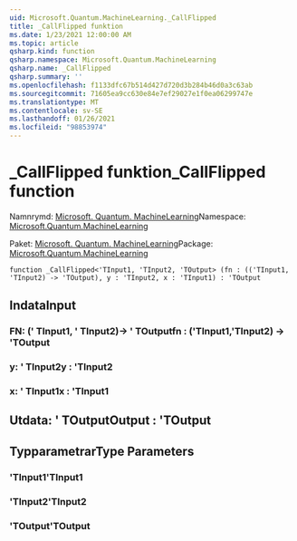 ```yaml
---
uid: Microsoft.Quantum.MachineLearning._CallFlipped
title: _CallFlipped funktion
ms.date: 1/23/2021 12:00:00 AM
ms.topic: article
qsharp.kind: function
qsharp.namespace: Microsoft.Quantum.MachineLearning
qsharp.name: _CallFlipped
qsharp.summary: ''
ms.openlocfilehash: f1133dfc67b514d427d720d3b284b46d0a3c63ab
ms.sourcegitcommit: 71605ea9cc630e84e7ef29027e1f0ea06299747e
ms.translationtype: MT
ms.contentlocale: sv-SE
ms.lasthandoff: 01/26/2021
ms.locfileid: "98853974"
---
```

# <a name="_callflipped-function"></a><span data-ttu-id="ab2d9-102">_CallFlipped funktion</span><span class="sxs-lookup"><span data-stu-id="ab2d9-102">_CallFlipped function</span></span>

<span data-ttu-id="ab2d9-103">Namnrymd: [Microsoft. Quantum. MachineLearning](xref:Microsoft.Quantum.MachineLearning)</span><span class="sxs-lookup"><span data-stu-id="ab2d9-103">Namespace: [Microsoft.Quantum.MachineLearning](xref:Microsoft.Quantum.MachineLearning)</span></span>

<span data-ttu-id="ab2d9-104">Paket: [Microsoft. Quantum. MachineLearning](https://nuget.org/packages/Microsoft.Quantum.MachineLearning)</span><span class="sxs-lookup"><span data-stu-id="ab2d9-104">Package: [Microsoft.Quantum.MachineLearning](https://nuget.org/packages/Microsoft.Quantum.MachineLearning)</span></span>




```qsharp
function _CallFlipped<'TInput1, 'TInput2, 'TOutput> (fn : (('TInput1, 'TInput2) -> 'TOutput), y : 'TInput2, x : 'TInput1) : 'TOutput
```


## <a name="input"></a><span data-ttu-id="ab2d9-105">Indata</span><span class="sxs-lookup"><span data-stu-id="ab2d9-105">Input</span></span>

### <a name="fn--tinput1tinput2---toutput"></a><span data-ttu-id="ab2d9-106">FN: (' TInput1, ' TInput2)-> ' TOutput</span><span class="sxs-lookup"><span data-stu-id="ab2d9-106">fn : ('TInput1,'TInput2) -> 'TOutput</span></span>




### <a name="y--tinput2"></a><span data-ttu-id="ab2d9-107">y: ' TInput2</span><span class="sxs-lookup"><span data-stu-id="ab2d9-107">y : 'TInput2</span></span>




### <a name="x--tinput1"></a><span data-ttu-id="ab2d9-108">x: ' TInput1</span><span class="sxs-lookup"><span data-stu-id="ab2d9-108">x : 'TInput1</span></span>





## <a name="output--toutput"></a><span data-ttu-id="ab2d9-109">Utdata: ' TOutput</span><span class="sxs-lookup"><span data-stu-id="ab2d9-109">Output : 'TOutput</span></span>



## <a name="type-parameters"></a><span data-ttu-id="ab2d9-110">Typparametrar</span><span class="sxs-lookup"><span data-stu-id="ab2d9-110">Type Parameters</span></span>

### <a name="tinput1"></a><span data-ttu-id="ab2d9-111">'TInput1</span><span class="sxs-lookup"><span data-stu-id="ab2d9-111">'TInput1</span></span>


### <a name="tinput2"></a><span data-ttu-id="ab2d9-112">'TInput2</span><span class="sxs-lookup"><span data-stu-id="ab2d9-112">'TInput2</span></span>


### <a name="toutput"></a><span data-ttu-id="ab2d9-113">'TOutput</span><span class="sxs-lookup"><span data-stu-id="ab2d9-113">'TOutput</span></span>


